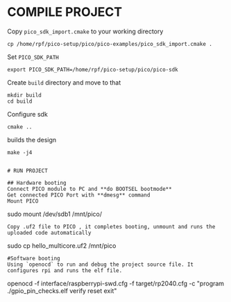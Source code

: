 # COMPILE PROJECT
Copy `pico_sdk_import.cmake` to your working directory
```
cp /home/rpf/pico-setup/pico/pico-examples/pico_sdk_import.cmake .
```
Set `PICO_SDK_PATH`
```
export PICO_SDK_PATH=/home/rpf/pico-setup/pico/pico-sdk
```
Create `build` directory and move to that
```
mkdir build
cd build
```
Configure sdk
```
cmake .. 
```
builds the design
```
make -j4 
```
```

# RUN PROJECT

## Hardware booting
Connect PICO module to PC and **do BOOTSEL bootmode**
Get connected PICO Port with **dmesg** command
Mount PICO
``` 
sudo mount /dev/sdb1 /mnt/pico/
```
Copy .uf2 file to PICO , it completes booting, unmount and runs the uploaded code automatically
```
sudo cp hello_multicore.uf2 /mnt/pico
```
#Software booting
Using `openocd` to run and debug the project source file. It configures rpi and runs the elf file.
```
openocd -f interface/raspberrypi-swd.cfg -f target/rp2040.cfg -c "program ./gpio_pin_checks.elf verify reset exit"
```



